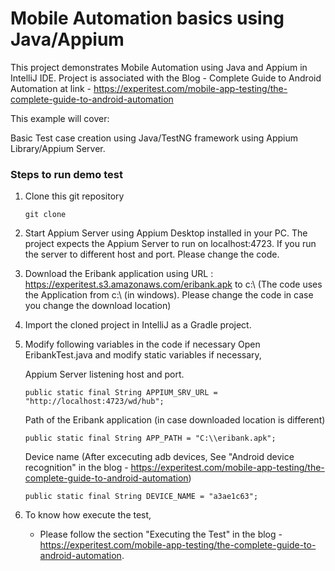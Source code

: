 # Mobile Automation basics using Java/Appium

This project demonstrates Mobile Automation using Java and Appium in IntelliJ IDE.
Project is associated with the Blog - Complete Guide to Android Automation at link - https://experitest.com/mobile-app-testing/the-complete-guide-to-android-automation

This example will cover:

Basic Test case creation using Java/TestNG framework using Appium Library/Appium Server.

### Steps to run demo test

1. Clone this git repository

	```
	git clone
	```

2. Start Appium Server using Appium Desktop installed in your PC.
   The project expects the Appium Server to run on localhost:4723. If you run the server to different host and port. Please change the code.

3. Download the Eribank application using URL : https://experitest.s3.amazonaws.com/eribank.apk to c:\\  (The code uses the Application from c:\\ (in windows). Please change the code in case you   change the download location)

4. Import the cloned project in IntelliJ as a Gradle project.

4. Modify following variables in the code if necessary
   Open EribankTest.java and modify static variables if necessary,

      Appium Server listening host and port.

      ```
      public static final String APPIUM_SRV_URL = "http://localhost:4723/wd/hub";
      ```

      Path of the Eribank application (in case downloaded location is different)

      ```
      public static final String APP_PATH = "C:\\eribank.apk";
      ```

      Device name (After excecuting adb devices, See "Android device recognition" in the blog - https://experitest.com/mobile-app-testing/the-complete-guide-to-android-automation)

      ```
      public static final String DEVICE_NAME = "a3ae1c63";
      ```

5. To know how execute the test,
      * Please follow the section "Executing the Test" in the blog - https://experitest.com/mobile-app-testing/the-complete-guide-to-android-automation.

